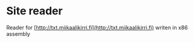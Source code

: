# Site reader

Reader for
[http://txt.miikaalikirri.fi](http://txt.miikaalikirri.fi)
writen in x86 assembly

